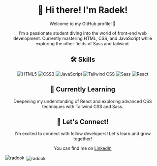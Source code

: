 <!-- Header -->
<h1 align="center">👋 Hi there! I'm Radek!</h1>
<p align="center">Welcome to my GitHub profile! 🌟</p>

<!-- Introduction -->
<p align="center">I'm a passionate student diving into the world of front-end web development. Currently mastering HTML, CSS, and JavaScript while exploring the other fields of Sass and tailwind.</p>

<!-- Skills -->
<h2 align="center">🛠️ Skills</h2>
<p align="center">
  <img src="https://img.shields.io/badge/HTML5-E34F26?style=for-the-badge&logo=html5&logoColor=white" alt="HTML5">
  <img src="https://img.shields.io/badge/CSS3-1572B6?style=for-the-badge&logo=css3&logoColor=white" alt="CSS3">
  <img src="https://img.shields.io/badge/JavaScript-F7DF1E?style=for-the-badge&logo=javascript&logoColor=black" alt="JavaScript">
  <img src="https://img.shields.io/badge/Tailwind_CSS-38B2AC?style=for-the-badge&logo=tailwind-css&logoColor=white" alt="Tailwind CSS">
  <img src="https://img.shields.io/badge/Sass-CC6699?style=for-the-badge&logo=sass&logoColor=white" alt="Sass">
  <img src="https://img.shields.io/badge/React-61DAFB?style=for-the-badge&logo=react&logoColor=white" alt="React">
</p>

<!-- Learning -->
<h2 align="center">🌱 Currently Learning</h2>
<p align="center">Deepening my understanding of React and exploring advanced CSS techniques with Tailwind CSS and Sass.</p>

<!-- Connect -->
<h2 align="center">🤝 Let's Connect!</h2>
<p align="center">I'm excited to connect with fellow developers! Let's learn and grow together!</p>
<p align="center">You can find me on <a href="www.linkedin.com/in/radek-hendriksz-88b257241">LinkedIn</a>


<p><img align="left" src="https://github-readme-stats.vercel.app/api/top-langs?username=radook&show_icons=true&locale=en&layout=compact" alt="radook" /></p>

<p>&nbsp;<img align="center" src="https://github-readme-stats.vercel.app/api?username=radook&show_icons=true&locale=en" alt="radook" /></p>
